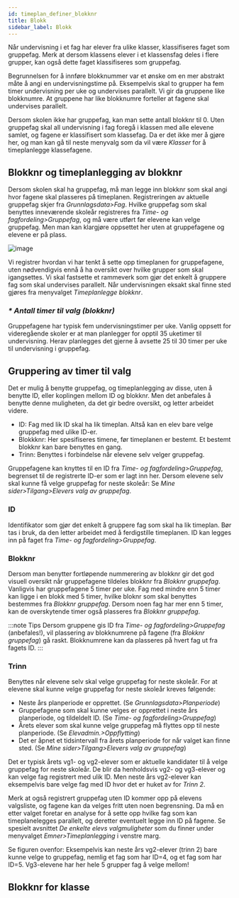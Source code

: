 ```yaml
---
id: timeplan_definer_blokknr
title: Blokk
sidebar_label: Blokk
---
```

Når undervisning i et fag har elever fra ulike klasser, klassifiseres faget som gruppefag. Merk at dersom klassens elever i et klassensfag deles i flere grupper, kan også dette faget klassifiseres som gruppefag.

Begrunnelsen for å innføre blokknummer var et ønske om en mer abstrakt måte å angi en undervisningstime på. Eksempelvis skal to grupper ha fem timer undervisning per uke og undervises parallelt. Vi gir da gruppene like blokknumre. At gruppene har like blokknumre forteller at fagene skal undervises parallelt. 
<!--I utgangspunktet sier det ikke hvor timene skal plasseres på timeplanen.  Det kan bestemmes på et senere tidspunkt (se _Timeplanlegge blokknr._).-->

Dersom skolen ikke har gruppefag, kan man sette antall blokknr til 0. Uten gruppefag skal all undervisning i fag foregå i klassen med alle elevene samlet, og fagene er klassifisert som klassefag. Da er det ikke mer å gjøre her, og man kan gå til neste menyvalg som da vil være _Klasser_ for å timeplanlegge klassefagene.

## Blokknr og timeplanlegging av blokknr

Dersom skolen skal ha gruppefag, må man legge inn blokknr som skal angi hvor fagene skal plasseres på timeplanen. Registreringen av aktuelle gruppefag skjer fra _Grunnlagsdata>Fag_. Hvilke gruppefag som skal benyttes inneværende skoleår registreres fra _Time- og fagfordeling>Gruppefag_, og må være utført før elevene kan velge gruppefag. Men man kan klargjøre oppsettet her uten at gruppefagene og elevene er på plass.

![image](https://user-images.githubusercontent.com/10975905/197773937-90bc1c67-9b51-4a66-8536-d66334311856.png)


Vi registrer hvordan vi har tenkt å sette opp timeplanen for gruppefagene, uten nødvendigvis ennå å ha oversikt over hvilke grupper som skal igangsettes. Vi skal fastsette et rammeverk som gjør det enkelt å gruppere fag som skal undervises parallelt. Når undervisningen eksakt skal finne sted gjøres fra menyvalget _Timeplanlegge blokknr_.

### _* Antall timer til valg (blokknr)_
Gruppefagene har typisk fem undervisningstimer per uke. Vanlig oppsett for videregående skoler er at man planlegger for opptil 35 uketimer til undervisning. Herav planlegges det gjerne å avsette 25 til 30 timer per uke  til undervisning i gruppefag.
<!--
, hvilket tilsvarer 5 eller 6 Id-er (hvor hvert fag typisk tildeles en Id, og hvor hver Id legger beslag på 5 blokknr, altså 5 timer). Timetallet settes til minimum _Antall blokid_ x 5, og kan oppjusteres ved behov. 
-->

## Gruppering av timer til valg
Det er mulig å benytte gruppefag, og timeplanlegging av disse, uten å benytte ID, eller koplingen mellom ID og blokknr. Men det anbefales å benytte denne muligheten, da det gir bedre oversikt, og letter arbeidet videre.

- ID: Fag med lik ID skal ha lik timeplan. Altså kan en elev bare velge gruppefag med ulike ID-er.
- Blokkknr: Her spesifiseres timene, før timeplanen er bestemt. Et bestemt blokknr kan bare benyttes en gang.
- Trinn: Benyttes i forbindelse når elevene selv velger gruppefag.

Gruppefagene kan knyttes til en ID fra _Time- og fagfordeling>Gruppefag_, begrenset til de registrerte ID-er som er lagt inn her. Dersom elevene selv skal kunne få velge gruppefag for neste skoleår: Se _Mine sider>Tilgang>Elevers valg av gruppefag_.

### ID
Identifikator som gjør det enkelt å gruppere fag som skal ha lik timeplan. Bør tas i bruk, da den letter arbeidet med å ferdigstille timeplanen. ID kan legges inn på faget fra _Time- og fagfordeling>Gruppefag_.

### Blokknr
Dersom man benytter fortløpende nummerering av blokknr gir det god visuell oversikt når gruppefagene tildeles blokknr fra _Blokknr gruppefag_. Vanligvis har gruppefagene 5 timer per uke. Fag med mindre enn 5 timer kan ligge i en blokk med 5 timer, hvilke bloknr som skal benyttes bestemmes fra _Blokknr gruppefag_. Dersom noen fag har mer enn 5 timer, kan de overskytende timer også plasseres fra _Blokknr gruppefag_. 

:::note Tips
Dersom gruppene gis ID fra _Time- og fagfordeling>Gruppefag_ (anbefales!), vil plassering av blokknumrene på fagene (fra _Blokknr gruppefag_) gå raskt. Blokknumrene kan da plasseres på hvert fag ut fra fagets ID.
:::
 
### Trinn 
Benyttes når elevene selv skal velge gruppefag for neste skoleår. For at elevene skal kunne velge gruppefag for neste skoleår kreves følgende: 
- Neste års planperiode er opprettet. (Se _Grunnlagsdata>Planperiode_)
- Gruppefagene som skal kunne velges er opprettet i neste års planperiode, og tildeldelt ID. (Se _Time- og fagfordeling>Gruppefag_)
- Årets elever som skal kunne velge gruppefag må flyttes opp til neste planperiode. (Se _Elevadmin.>Oppflytting_)
- Det er åpnet et tidsintervall fra årets planperiode for når valget kan finne sted. (Se _Mine sider>Tilgang>Elevers valg av gruppefag_)

Det er typisk årets vg1- og vg2-elever som er aktuelle kandidater til å velge gruppefag for neste skoleår. De blir da henholdsvis vg2- og vg3-elever og kan velge fag registrert med ulik ID. Men neste års vg2-elever kan eksempelvis bare velge fag med ID hvor det er huket av for _Trinn 2_.

Merk at også registrert gruppefag uten ID kommer opp på elevens valgsliste, og fagene kan da velges fritt uten noen begrensning. Da må en etter valget foretar en analyse for å sette opp hvilke fag som kan timeplanelegges parallelt, og deretter eventuelt legge inn ID på fagene. Se spesielt avsnittet _De enkelte elevs valgmuligheter_ som du finner under menyvalget _Emner>Timeplanlegging_ i venstre marg.

Se figuren ovenfor: Eksempelvis kan neste års vg2-elever (trinn 2) bare kunne velge to gruppefag, nemlig et fag som har ID=4, og et fag som har ID=5. Vg3-elevene har her hele 5 grupper fag å velge mellom!


## Blokknr for klasse
